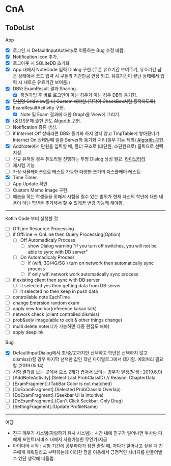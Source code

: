 # CnA
## ToDoList
App

- [x] 로그인 시 DefaultInputActivity로 이동하는 Bug 수정 바람.
- [x] Notification Icon 추가.
- [x] 로그아웃 시 SQLiteDB 초기화.
- [x] App 내에서 NoteCode 입력 Dialog 구현.(쿠폰 유효기간 보여주기, 유효기간 남은 상태에서 코드 입력 시 쿠폰의 기간만큼 연장 되고. 유효기간이 끝난 상태에서 입력 시 새로운 유효기간 보여줌.)
- [x] DB와 ExamResult 결과 Sharing.
  - [x] 회원가입 후 바로 로그인이 아닌 경우가 아닌 경우 DB와 동기화.
- [x] ~~단원명 GridView를 더 Custom 해야함.(각각이 CheckBox처럼 동작하도록)~~
- [x] ExamResultAcitivity 구현.
  - [x] Note 및 Exam 결과에 대한 Graph를 View에 그리기.
- [X] (중요!)문제 출현 빈도 [Algorith 구현](https://github.com/Mineru98/DictionaryRandom).
- [ ] Notification 종류 생성.
- [ ] if Internet Off 상태라면 DB와 동기화 하지 않지 않고 TmpTable에 쌓아뒀다가 Internet On 상태일때 일괄 Server와 동기화 처리(일부 기능 제외) [Algorith 구현](https://github.com/Mineru98/Warehouse).
- [x] AddNote에서 단원을 입력할 때, 폴더 구조로 (대단원, 소단원으로) 클릭으로 선택 지정.
- [ ] 신규 유저일 경우 튜토리얼 진행하는 투명 Dialog 생성 필요. [라이브러리](https://github.com/faruktoptas/FancyShowCaseView)
- [ ] 재시험 기능
- [ ] ~~가상 시뮬레이션으로 테스트 가능한 다양한 크기의 디스플레이 테스트.~~
- [x] Time Timer.
- [ ] App Update 확인.
- [ ] Custom Memo Image 구현.
- [ ] 예습을 하는 학생들을 위해서 시험을 칠수 있는 범위가 현재 자신의 학년에 대한 내용이 아닌 학년을 추가해서 할 수 있게끔 변경 가능캐 해야함.
---
Kotlin Code 부터 실행할 것
- [ ] OffLine Resource Processing
- [ ] if OffLine ⇒ OnLine then Query Processing(Option)
  - [ ] Off Automadicaly Process
    - [ ] show Dialog warning "if you turn off switches, you will not be able to sync with DB server"
  - [ ] On Automadicaly Process
    - [ ] if (wifi, 3G/4G/5G ) turn on network then automatically sync process
    - [ ] if only wifi network work automatically sync process
- [ ] if existing client then sync with DB server
  - [ ] it selected yes then getting data from DB server
  - [ ] it selected no then keep in push data
- [ ] controllable note EachTime
- [ ] change Emersion random exam
- [ ] apply new toolbar(reference kakao talk)
- [ ] network check (client controlled dismiss)
- [ ] prob&solv image(able to edit & other things change)
- [ ] multi delete note(니가 가능하면 다중 편집도 해봐)
- [ ] apply deeplink

Bug

- [x] DefaultInputDialog에서 초/중/고까지만 선택하고 학년은 선택하지 않고 dismiss()할 경우 마지막 선택한 값인 학년 다이얼로그에서 데기함. 예외처리 필요함.(2019.05.14)
- [ ] 시험 결과를 보는 곳에서 요소 2개가 겹쳐서 보이는 경우가 발생(발생 : 2019.6.9)
- [ ] [AddNoteActivity].(Select Last ProbClassID) // Reason: ChapterData
- [ ] [ExamFragment].(TabBar Color is not matched)
- [ ] [DoExamFragment].(Selected ProbClassId Overlap)
- [ ] [DoExamFragment].(Seekbar UI is intuitive)
- [ ] [DoExamFragment].(Can't Click Seekbar. Only Drag)
- [ ] [SettingFragment].(Update ProfileName)

---

여담

- 친구 깨우기 시스템(자랑하기 유사 시스템) : 시간 내에 친구가 일어나면 두사람 다에게 포인트(서비스 내에서 사용가능한 무언가)지급
- 아이디어 시작 : 시험 기간에 공부하다가 잠깐 졸릴 때, 자다가 일어나고 싶을 때 친구에게 깨워달라고 부탁하는데 이러한 점을 이용해서 긍정적인 시너지를 만들어낼 수 있단 생각에 떠올림.
